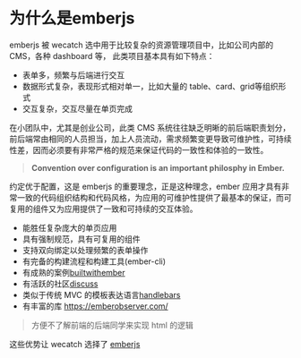 # 为什么是emberjs

emberjs 被 wecatch 选中用于比较复杂的资源管理项目中，比如公司内部的CMS，各种 dashboard 等，
此类项目基本具有如下特点：

- 表单多，频繁与后端进行交互
- 数据形式复杂，表现形式相对单一，比如大量的 table、card、grid等组织形式
- 交互复杂，交互尽量在单页完成

在小团队中，尤其是创业公司，此类 CMS 系统往往缺乏明晰的前后端职责划分，前后端常由相同的人员担当，加上人员流动，需求频繁变更导致可维护性，可持续性差，因而必须要有非常严格的规范来保证代码的一致性和体验的一致性。

>**Convention over configuration is an important philosphy in Ember.**

约定优于配置，这是 emberjs 的重要理念，正是这种理念，ember 应用才具有非常一致的代码组织结构和代码风格，为应用的可维护性提供了最基本的保证，而可复用的组件又为应用提供了一致和可持续的交互体验。

- 能胜任复杂庞大的单页应用
- 具有强制规范，具有可复用的组件
- 支持双向绑定以处理频繁的表单操作
- 有完备的构建流程和构建工具(ember-cli)
- 有成熟的案例[builtwithember](http://builtwithember.io/)
- 有活跃的社区[discuss](http://discuss.emberjs.com/)
- 类似于传统 MVC 的模板表达语言[handlebars](http://handlebarsjs.com/)
- 有丰富的库 https://emberobserver.com/
> 方便不了解前端的后端同学来实现 html 的逻辑

这些优势让 wecatch 选择了 [emberjs](http://emberjs.com/)
